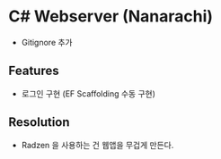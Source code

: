 # C# Webserver (Nanarachi)
- Gitignore 추가

## Features
- 로그인 구현 (EF Scaffolding 수동 구현)

## Resolution
- Radzen 을 사용하는 건 웹앱을 무겁게 만든다.
